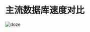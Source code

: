 # 主流数据库速度对比

![doze](https://raw.githubusercontent.com/duoma/SQL-Android/master/Screenshot/Screenshot01.jpg)
